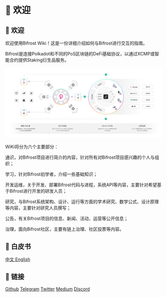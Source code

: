 # 🎉 欢迎

## 🎉 欢迎

欢迎使用Bifrost Wiki！这是一份详细介绍如何与Bifrost进行交互的指南。

Bifrost是连接Polkadot和不同的PoS区块链的DeFi基础协议，以通过XCMP或智能合约提供Staking衍生品服务。

![Bifrost&#x751F;&#x6001;&#x5B9A;&#x4F4D;&#x56FE;](https://raw.githubusercontent.com/bifrost-finance/bifrost/develop/docs/Bifrost%20Infographic_cn.png)

WiKi将分为六个主要部分：

通识，对Bifrost项目进行简介的内容，针对所有对Bifrost项目感兴趣的个人与组织；

学习，针对Bifrost初学者，介绍一些基础知识；

开发运维，关于开发、部署Bifrost代码与进程，系统API等内容，主要针对希望基于Bifrost进行开发的研发人员；

研究，与Bifrost系统架构、设计、运行等方面的学术研究、数学公式、设计原理等内容，主要针对研究人员撰写；

公告，有关Bifrost项目的信息、新闻、活动、运营等公开信息；

治理，面向Bifrost社区，主要有链上治理、社区投票等内容。

## 📄 白皮书

[中文 ](https://github.com/bifrost-finance/bifrost-wiki/raw/master/Bifrost%20Finance%20Whitepaper%20zh-1.2.0.pdf) [English](https://github.com/bifrost-finance/bifrost-wiki/raw/master/Bifrost%20Finance%20Whitepaper%20en-1.2.0.pdf)

## 🔗 链接

[Github](https://github.com/bifrost-finance) [Telegram](https://t.me/bifrost_finance) [Twitter](https://twitter.com/bifrost_finance) [Medium](https://medium.com/bifrost-finance) [Discord](https://discord.gg/XjnjdKBNXj)

